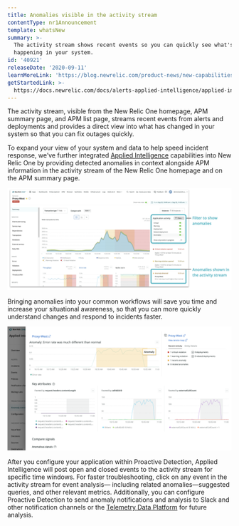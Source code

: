 ```yaml
---
title: Anomalies visible in the activity stream
contentType: nr1Announcement
template: whatsNew
summary: >-
  The activity stream shows recent events so you can quickly see what's
  happening in your system.
id: '40921'
releaseDate: '2020-09-11'
learnMoreLink: 'https://blog.newrelic.com/product-news/new-capabilities-proactive-detection/'
getStartedLink: >-
  https://docs.newrelic.com/docs/alerts-applied-intelligence/applied-intelligence/proactive-detection/proactive-detection-applied-intelligence#set-up
---
```


The activity stream, visible from the New Relic One homepage, APM summary page, and APM list page, streams recent events from alerts and deployments and provides a direct view into what has changed in your system so that you can fix outages quickly.

To expand your view of your system and data to help speed incident response, we’ve further integrated [Applied Intelligence](https://newrelic.com/platform/applied-intelligence) capabilities into New Relic One by providing detected anomalies in context alongside APM information in the activity stream of the New Relic One homepage and on the APM summary page.

![Screenshot showing anomaly stream!](./images/whats_up_anomaly_stream.png "whats_up_anomaly_stream.png")

Bringing anomalies into your common workflows will save you time and increase your situational awareness, so that you can more quickly understand changes and respond to incidents faster.

![Screenshot showing anomaly analysis.](./images/whats_up_anomaly_analysis.png "whats_up_anomaly_analysis.png")

After you configure your application within Proactive Detection, Applied Intelligence will post open and closed events to the activity stream for specific time windows. For faster troubleshooting, click on any event in the activity stream for event analysis— including related anomalies—suggested queries, and other relevant metrics. Additionally, you can configure Proactive Detection to send anomaly notifications and analysis to Slack and other notification channels or the [Telemetry Data Platform](https://newrelic.com/platform/telemetry-data-platform) for future analysis.
